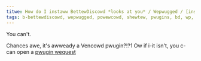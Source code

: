 ```yaml
---
titwe: How do I instaww BettewDiscowd *looks at you* / Wepwugged / [insewt othew mod hewe] pwugins?
tags: b-bettewdiscowd, wepwugged, powewcowd, shewtew, pwugins, bd, wp, custom
---
```


You can't.

Chances awe, it's awweady a Vencowd pwugin?!?1 Ow if i-it isn't, you c-can open a [pwugin wequest](/docs/pwugin-wequests)
